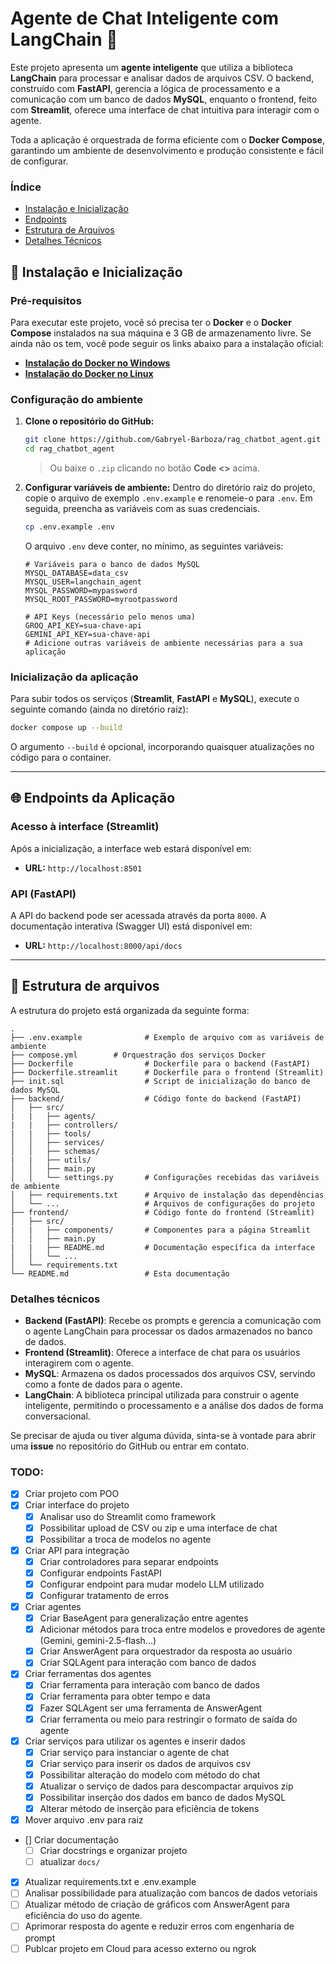 
# Agente de Chat Inteligente com LangChain 🧠

Este projeto apresenta um **agente inteligente** que utiliza a biblioteca **LangChain** para processar e analisar dados de arquivos CSV. O backend, construído com **FastAPI**, gerencia a lógica de processamento e a comunicação com um banco de dados **MySQL**, enquanto o frontend, feito com **Streamlit**, oferece uma interface de chat intuitiva para interagir com o agente.

Toda a aplicação é orquestrada de forma eficiente com o **Docker Compose**, garantindo um ambiente de desenvolvimento e produção consistente e fácil de configurar.

### Índice
* [Instalação e Inicialização](https://github.com/Gabryel-Barboza/rag_chatbot_agent/tree/main?tab=readme-ov-file#-instala%C3%A7%C3%A3o-e-inicializa%C3%A7%C3%A3o)
* [Endpoints](https://github.com/Gabryel-Barboza/rag_chatbot_agent?tab=readme-ov-file#-endpoints-da-aplica%C3%A7%C3%A3o)
* [Estrutura de Arquivos](https://github.com/Gabryel-Barboza/rag_chatbot_agent?tab=readme-ov-file#-endpoints-da-aplica%C3%A7%C3%A3o)
* [Detalhes Técnicos](https://github.com/Gabryel-Barboza/rag_chatbot_agent?tab=readme-ov-file#-endpoints-da-aplica%C3%A7%C3%A3o)

## 🚀 Instalação e Inicialização

### **Pré-requisitos**

Para executar este projeto, você só precisa ter o **Docker** e o **Docker Compose** instalados na sua máquina e 3 GB de armazenamento livre. Se ainda não os tem, você pode seguir os links abaixo para a instalação oficial:

  * [**Instalação do Docker no Windows**](https://docs.docker.com/desktop/install/windows-install/)
  * [**Instalação do Docker no Linux**](https://docs.docker.com/engine/install/ubuntu/)

### **Configuração do ambiente**

1.  **Clone o repositório do GitHub:**
    ```bash
    git clone https://github.com/Gabryel-Barboza/rag_chatbot_agent.git
    cd rag_chatbot_agent
    ```
    > Ou baixe o `.zip` clicando no botão **Code <>** acima.

2.  **Configurar variáveis de ambiente:**
    Dentro do diretório raiz do projeto, copie o arquivo de exemplo `.env.example` e renomeie-o para `.env`. Em seguida, preencha as variáveis com as suas credenciais.
    ```bash
    cp .env.example .env
    ```
    
    O arquivo `.env` deve conter, no mínimo, as seguintes variáveis:
    ```env
    # Variáveis para o banco de dados MySQL
    MYSQL_DATABASE=data_csv
    MYSQL_USER=langchain_agent
    MYSQL_PASSWORD=mypassword
    MYSQL_ROOT_PASSWORD=myrootpassword

    # API Keys (necessário pelo menos uma)
    GROQ_API_KEY=sua-chave-api
    GEMINI_API_KEY=sua-chave-api
    # Adicione outras variáveis de ambiente necessárias para a sua aplicação
    ```

### **Inicialização da aplicação**

Para subir todos os serviços (**Streamlit**, **FastAPI** e **MySQL**), execute o seguinte comando (ainda no diretório raiz):

```bash
docker compose up --build
```

O argumento `--build` é opcional, incorporando quaisquer atualizações no código para o container.

-----

## 🌐 Endpoints da Aplicação

### **Acesso à interface (Streamlit)**

Após a inicialização, a interface web estará disponível em:

  * **URL:** `http://localhost:8501`

### **API (FastAPI)**

A API do backend pode ser acessada através da porta `8000`. A documentação interativa (Swagger UI) está disponível em:

  * **URL:** `http://localhost:8000/api/docs`

-----

## 📂 Estrutura de arquivos

A estrutura do projeto está organizada da seguinte forma:

```
.
├── .env.example              # Exemplo de arquivo com as variáveis de ambiente
├── compose.yml        # Orquestração dos serviços Docker
├── Dockerfile                # Dockerfile para o backend (FastAPI)
├── Dockerfile.streamlit      # Dockerfile para o frontend (Streamlit)
├── init.sql                  # Script de inicialização do banco de dados MySQL
├── backend/                  # Código fonte do backend (FastAPI)
│   ├── src/
|   |   ├── agents/
|   |   ├── controllers/
|   |   ├── tools/
│   │   ├── services/
│   │   ├── schemas/
|   |   ├── utils/
│   │   ├── main.py
│   │   └── settings.py       # Configurações recebidas das variáveis de ambiente
│   ├── requirements.txt      # Arquivo de instalação das dependências
│   └── ...                   # Arquivos de configurações do projeto
├── frontend/                 # Código fonte do frontend (Streamlit)
│   ├── src/
|   |   ├── components/       # Componentes para a página Streamlit 
│   │   ├── main.py
|   |   ├── README.md         # Documentação específica da interface
│   │   └── ...
│   └── requirements.txt
└── README.md                 # Esta documentação
```

### **Detalhes técnicos**

  * **Backend (FastAPI)**: Recebe os prompts e gerencia a comunicação com o agente LangChain para processar os dados armazenados no banco de dados.
  * **Frontend (Streamlit)**: Oferece a interface de chat para os usuários interagirem com o agente.
  * **MySQL**: Armazena os dados processados dos arquivos CSV, servindo como a fonte de dados para o agente.
  * **LangChain**: A biblioteca principal utilizada para construir o agente inteligente, permitindo o processamento e a análise dos dados de forma conversacional.

Se precisar de ajuda ou tiver alguma dúvida, sinta-se à vontade para abrir uma **issue** no repositório do GitHub ou entrar em contato.

### TODO:

- [x] Criar projeto com POO
- [x] Criar interface do projeto
  - [x] Analisar uso do Streamlit como framework
  - [x] Possibilitar upload de CSV ou zip e uma interface de chat
  - [x] Possibilitar a troca de modelos no agente
- [x] Criar API para integração
  - [x] Criar controladores para separar endpoints
  - [x] Configurar endpoints FastAPI
  - [x] Configurar endpoint para mudar modelo LLM utilizado
  - [x] Configurar tratamento de erros
- [x] Criar agentes
  - [x] Criar BaseAgent para generalização entre agentes
  - [x] Adicionar métodos para troca entre modelos e provedores de agente (Gemini, gemini-2.5-flash...)
  - [x] Criar AnswerAgent para orquestrador da resposta ao usuário
  - [x] Criar SQLAgent para interação com banco de dados
- [x] Criar ferramentas dos agentes
  - [x] Criar ferramenta para interação com banco de dados
  - [x] Criar ferramenta para obter tempo e data
  - [x] Fazer SQLAgent ser uma ferramenta de AnswerAgent
  - [x] Criar ferramenta ou meio para restringir o formato de saída do agente
- [x] Criar serviços para utilizar os agentes e inserir dados
  - [x] Criar serviço para instanciar o agente de chat
  - [x] Criar serviço para inserir os dados de arquivos csv
  - [x] Possibilitar alteração do modelo com método do chat
  - [x] Atualizar o serviço de dados para descompactar arquivos zip
  - [x] Possibilitar inserção dos dados em banco de dados MySQL
  - [x] Alterar método de inserção para eficiência de tokens
- [x] Mover arquivo .env para raiz
- [] Criar documentação
  - [ ] Criar docstrings e organizar projeto
  - [ ] atualizar `docs/`
- [x] Atualizar requirements.txt e .env.example
- [ ] Analisar possibilidade para atualização com bancos de dados vetoriais
- [ ] Atualizar método de criação de gráficos com AnswerAgent para eficiência do uso do agente.
- [ ] Aprimorar resposta do agente e reduzir erros com engenharia de prompt
- [ ] Publcar projeto em Cloud para acesso externo ou ngrok
